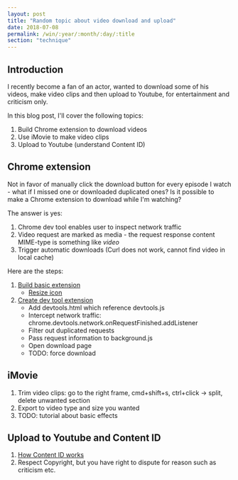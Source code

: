 ```yaml
---
layout: post
title: "Random topic about video download and upload"
date: 2018-07-08
permalink: /win/:year/:month/:day/:title
section: "technique"
---
```


## Introduction
I recently become a fan of an actor, wanted to download some of his videos, make video clips and then upload to Youtube, for entertainment and criticism only.

In this blog post, I'll cover the following topics:

1. Build Chrome extension to download videos
2. Use iMovie to make video clips
3. Upload to Youtube (understand Content ID)

## Chrome extension
Not in favor of manually click the download button for every episode I watch - what if I missed one or downloaded duplicated ones? Is it possible to make a Chrome extension to download while I'm watching?

The answer is yes:
1. Chrome dev tool enables user to inspect network traffic
2. Video request are marked as media - the request response content MIME-type is something like *video*
3. Trigger automatic downloads (Curl does not work, cannot find video in local cache)

Here are the steps:
1. [Build basic extension](https://developer.chrome.com/extensions/getstarted)
    - [Resize icon](https://www.quora.com/How-do-you-reduce-the-size-of-a-JPEG-file-on-MAC)
2. [Create dev tool extension](https://developer.chrome.com/extensions/devtools)
    - Add devtools.html which reference devtools.js
    - Intercept network traffic: chrome.devtools.network.onRequestFinished.addListener
    - Filter out duplicated requests
    - Pass request information to background.js
    - Open download page
    - TODO: force download

## iMovie
1. Trim video clips: go to the right frame, cmd+shift+s, ctrl+click -> split, delete unwanted section
2. Export to video type and size you wanted
3. TODO: tutorial about basic effects

## Upload to Youtube and Content ID
1. [How Content ID works](https://hkitblog.com/youtube-content-id-%E5%85%A7%E5%AE%B9%E8%AD%98%E5%88%A5%E7%B3%BB%E7%B5%B1-%E9%81%BF%E5%85%8D%E7%89%88%E6%AC%8A%E5%95%8F%E9%A1%8C%EF%BC%81/)
2. Respect Copyright, but you have right to dispute for reason such as criticism etc.